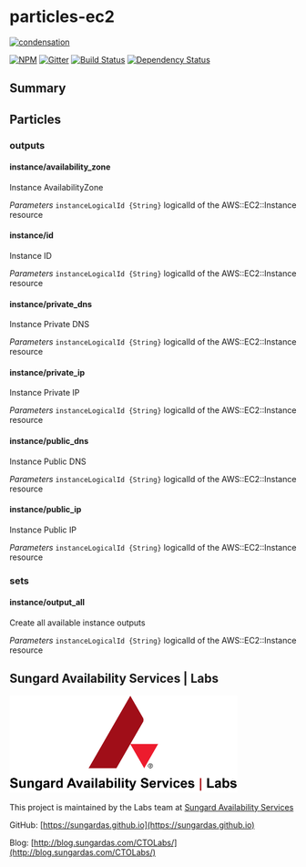 # particles-ec2

[![condensation][condensation-image]][condensation-url]

[![NPM][npm-image]][npm-url]
[![Gitter][gitter-image]][gitter-url]
[![Build Status][travis-image]][travis-url]
[![Dependency Status][daviddm-image]][daviddm-url]

## Summary

## Particles

### outputs

#### instance/availability\_zone
Instance AvailabilityZone

*Parameters*
  `instanceLogicalId {String}` logicalId of the AWS::EC2::Instance resource

#### instance/id
Instance ID

*Parameters*
  `instanceLogicalId {String}` logicalId of the AWS::EC2::Instance resource

#### instance/private\_dns
Instance Private DNS

*Parameters*
  `instanceLogicalId {String}` logicalId of the AWS::EC2::Instance resource

#### instance/private\_ip
Instance Private IP

*Parameters*
  `instanceLogicalId {String}` logicalId of the AWS::EC2::Instance resource

#### instance/public\_dns
Instance Public DNS

*Parameters*
  `instanceLogicalId {String}` logicalId of the AWS::EC2::Instance resource

#### instance/public\_ip
Instance Public IP

*Parameters*
  `instanceLogicalId {String}` logicalId of the AWS::EC2::Instance resource

### sets

#### instance/output\_all
Create all available instance outputs

*Parameters*
  `instanceLogicalId {String}` logicalId of the AWS::EC2::Instance resource


## Sungard Availability Services | Labs
[![Sungard Availability Services | Labs][labs-image]][labs-github-url]

This project is maintained by the Labs team at [Sungard Availability
Services](http://sungardas.com)

GitHub: [https://sungardas.github.io](https://sungardas.github.io)

Blog: [http://blog.sungardas.com/CTOLabs/](http://blog.sungardas.com/CTOLabs/)

[labs-github-url]: https://sungardas.github.io
[labs-image]: https://raw.githubusercontent.com/SungardAS/repo-assets/master/images/logos/sungardas-labs-logo-small.png
[condensation-image]: https://raw.githubusercontent.com/SungardAS/condensation/master/docs/images/condensation_logo.png
[condensation-url]: https://github.com/SungardAS/condensation
[npm-image]: https://badge.fury.io/js/particles-ec2.svg
[npm-url]: https://npmjs.org/package/particles-ec2
[gitter-image]: https://badges.gitter.im/Join%20Chat.svg
[gitter-url]: https://gitter.im/SungardAS/condensation?utm_source=badge&utm_medium=badge&utm_campaign=pr-badge
[travis-image]: https://travis-ci.org/SungardAS/particles-ec2.svg?branch=master
[travis-url]: https://travis-ci.org/SungardAS/particles-ec2
[daviddm-image]: https://david-dm.org/SungardAS/particles-ec2.svg?theme=shields.io
[daviddm-url]: https://david-dm.org/SungardAS/particles-ec2
